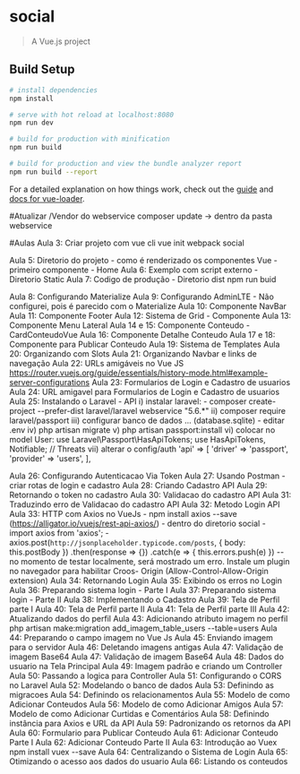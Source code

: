 # social

> A Vue.js project

## Build Setup

``` bash
# install dependencies
npm install

# serve with hot reload at localhost:8080
npm run dev

# build for production with minification
npm run build

# build for production and view the bundle analyzer report
npm run build --report
```

For a detailed explanation on how things work, check out the [guide](http://vuejs-templates.github.io/webpack/) and [docs for vue-loader](http://vuejs.github.io/vue-loader).

#Atualizar /Vendor do webservice
composer update -> dentro da pasta webservice

#Aulas
 Aula 3: Criar projeto com vue cli
 vue init webpack social

 Aula 5: Diretorio do projeto - como é renderizado os componentes Vue - primeiro componente - Home
 Aula 6: Exemplo com script externo - Diretorio Static
 Aula 7: Codigo de produção - Diretorio dist
 npm run buid

 Aula 8: Configurando Materialize
 Aula 9: Configurando AdminLTE - Não configurei, pois é parecido com o Materialize
 Aula 10: Componente NavBar
 Aula 11: Componente Footer
 Aula 12: Sistema de Grid - Componente
 Aula 13: Componente Menu Lateral
 Aula 14 e 15: Componente Conteudo - CardConteudoVue
 Aula 16: Componente Detalhe Conteudo
 Aula 17 e 18: Componente para Publicar Conteudo
 Aula 19: Sistema de Templates
 Aula 20: Organizando com Slots
 Aula 21: Organizando Navbar e links de navegação
 Aula 22: URLs amigáveis no Vue JS
    https://router.vuejs.org/guide/essentials/history-mode.html#example-server-configurations
 Aula 23: Formularios de Login e Cadastro de usuarios
 Aula 24: URL amigavel para Formularios de Login e Cadastro de usuarios
 Aula 25: Instalando o Laravel - API
  i) instalar laravel:
     - composer create-project --prefer-dist laravel/laravel webservice "5.6.*"
  ii) composer require laravel/passport
  iii) configurar banco de dados ... (database.sqlite)
     - editar .env
  iv) php artisan migrate
  v) php artisan passport:install
  vi) colocar no model User:
    use Laravel\Passport\HasApiTokens;
    use HasApiTokens, Notifiable; // Threats
  vii) alterar o config/auth
    'api' => [
      'driver' => 'passport',
      'provider' => 'users',
    ],

  Aula 26: Configurando Autenticacao Via Token
  Aula 27: Usando Postman
    - criar rotas de login e cadastro
  Aula 28: Criando Cadastro API
  Aula 29: Retornando o token no cadastro
  Aula 30: Validacao do cadastro API
  Aula 31: Traduzindo erro de Validacao do cadastro API
  Aula 32: Metodo Login API
  Aula 33: HTTP com Axios no VueJs
    - npm install axios --save (https://alligator.io/vuejs/rest-api-axios/) - dentro do diretorio social
    - import axios from 'axios';
    - axios.post(`http://jsonplaceholder.typicode.com/posts`, {
            body: this.postBody
          })
          .then(response => {})
          .catch(e => {
            this.errors.push(e)
          })
    -- no momento de testar localmente, será mostrado um erro. Instale um plugin no navegador para habilitar Croos- Origin (Allow-Control-Allow-Origin extension)
  Aula 34: Retornando Login
  Aula 35: Exibindo os erros no Login
  Aula 36: Preparando sistema login - Parte I
  Aula 37: Preparando sistema login - Parte II
  Aula 38: Implementando o Cadastro
  Aula 39: Tela de Perfil parte I
  Aula 40: Tela de Perfil parte II
  Aula 41: Tela de Perfil parte III
  Aula 42: Atualizando dados do perfil
  Aula 43: Adicionando atributo imagem no perfil
    php artisan make:migration add_imagem_table_users --table=users
  Aula 44: Preparando o campo imagem no Vue Js
  Aula 45: Enviando imagem para o servidor
  Aula 46: Deletando imagens antigas
  Aula 47: Validação de imagem Base64
  Aula 47: Validação de imagem Base64
  Aula 48: Dados do usuario na Tela Principal
  Aula 49: Imagem padrão e criando um Controller
  Aula 50: Passando a logica para Controller
  Aula 51: Configurando o CORS no Laravel
  Aula 52: Modelando o banco de dados
  Aula 53: Definindo as migracoes
  Aula 54: Definindo os relacionamentos
  Aula 55: Modelo de como Adicionar Conteudos
  Aula 56: Modelo de como Adicionar Amigos
  Aula 57: Modelo de como Adicionar Curtidas e Comentários
  Aula 58: Definindo instância para Axios e URL da API
  Aula 59: Padronizando os retornos da API
  Aula 60: Formulario para Publicar Conteudo
  Aula 61: Adicionar Conteudo Parte I
  Aula 62: Adicionar Conteudo Parte II
  Aula 63: Introdução ao Vuex
    npm install vuex --save
  Aula 64: Centralizando o Sistema de Login
  Aula 65: Otimizando o acesso aos dados do usuario
  Aula 66: Listando os conteudos
